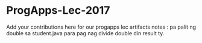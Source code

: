 # ProgApps-Lec-2017
Add your contributions here for our progapps lec artifacts
notes : 
pa palit ng double sa student.java para pag nag divide double din result ty.
